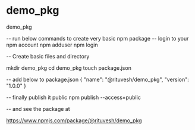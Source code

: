 # demo_pkg
demo_pkg

-- run below commands to create very basic npm package
-- login to your npm account
npm adduser
npm login

-- Create basic files and directory 

mkdir demo_pkg
cd demo_pkg
touch package.json

-- add below to package.json 
{
  "name": "@rituvesh/demo_pkg",
  "version": "1.0.0"
}

-- finally publish it public 
npm publish --access=public


-- and see the package at 

https://www.npmjs.com/package/@rituvesh/demo_pkg
